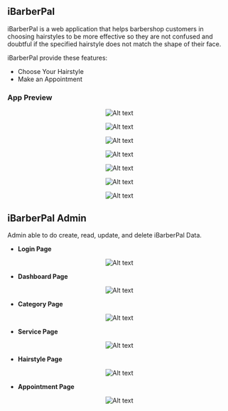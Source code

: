 ## iBarberPal

iBarberPal is a web application that helps barbershop customers in choosing hairstyles to be more effective so they are not confused and doubtful if the specified hairstyle does not match the shape of their face. 

iBarberPal provide these features:
- Choose Your Hairstyle
- Make an Appointment

### App Preview
<p align="center">
<img src="/preview/website/web-1.PNG" alt="Alt text" title="">
</p>
<p align="center">
<img src="/preview/website/web-2.PNG" alt="Alt text" title="">
</p>
<p align="center">
<img src="/preview/website/web-3.PNG" alt="Alt text" title="">
</p>
<p align="center">
<img src="/preview/website/web-4.PNG" alt="Alt text" title="">
</p>
<p align="center">
<img src="/preview/website/web-5.PNG" alt="Alt text" title="">
</p>
<p align="center">
<img src="/preview/website/web-6.PNG" alt="Alt text" title="">
</p>
<p align="center">
<img src="/preview/website/web-7.PNG" alt="Alt text" title="">
</p>

## iBarberPal Admin

Admin able to do create, read, update, and delete iBarberPal Data.

- **Login Page**
<p align="center">
<img src="/preview/admin/login page.PNG" alt="Alt text" title="">
</p>

- **Dashboard Page**
<p align="center">
<img src="/preview/admin/admin-1-1.PNG" alt="Alt text" title="">
</p>

- **Category Page**
<p align="center">
<img src="/preview/admin/admin-1-2.PNG" alt="Alt text" title="">
</p>

- **Service Page**
<p align="center">
<img src="/preview/admin/admin-1-3.PNG" alt="Alt text" title="">
</p>

- **Hairstyle Page**
<p align="center">
<img src="/preview/admin/admin-1-4.PNG" alt="Alt text" title="">
</p>

- **Appointment Page**
<p align="center">
<img src="/preview/admin/admin-1-5.PNG" alt="Alt text" title="">
</p>